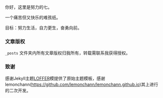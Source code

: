 你好，这里是努力的七。

一个痛苦但又快乐的难孩纸。

目标：努力生活，自力更生，奋勇向前。

### 文章版权

`_posts` 文件夹内所有文章版权归我所有，转载需联系我获得授权。

### 致谢

感谢Jekyll主题[LOFFER](https://fromendworld.github.io/LOFFER/)模提供了原始主题模板，感谢lemonchann(https://github.com/lemonchann/lemonchann.github.io)其上进行的二次开发。

